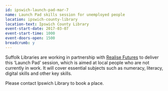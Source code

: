 ```yaml
---
id: ipswich-launch-pad-mar-7
name: Launch Pad skills session for unemployed people
location: ipswich-county-library
location-text: Ipswich County Library
event-start-date: 2017-03-07
event-start-time: 1000
event-doors-open: 1500
breadcrumb: y
---
```


Suffolk Libraries are working in partnership with [Realise Futures](http://www.realisefutures.org) to deliver this ‘Launch Pad’ session, which is aimed at local people who are not currently in work. It will cover essential subjects such as numeracy, literacy, digital skills and other key skills.

Please contact Ipswich Library to book a place.
